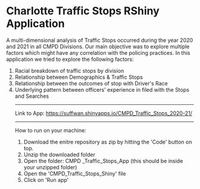 # Charlotte Traffic Stops RShiny Application
A multi-dimensional analysis of Traffic Stops occurred during the year 2020 and 2021 in all CMPD Divisions. Our main objective was to explore multiple factors which might have any correlation with the policing practices. 
In this application we tried to explore the following factors: 
<ol>
  <li> Racial breakdown of traffic stops by division
  <li> Relationship between Demographics & Traffic Stops
  <li> Relationship between the outcomes of stop with Driver's Race 
  <li> Underlying pattern between officers' experience in filed with the Stops and Searches 
    
    

<hr> 

Link to App: https://suffwan.shinyapps.io/CMPD_Traffic_Stops_2020-21/

<hr>

How to run on your machine: 
<ol>
  <li> Download the enitre repository as zip by hitting the 'Code' button on top.
  <li> Unzip the downloaded folder
  <li> Open the folder: CMPD _Traffic_Stops_App (this should be inside your unzipped folder)
  <li> Open the 'CMPD_Traffic_Stops_Shiny' file  
  <li> Click on 'Run app' 
